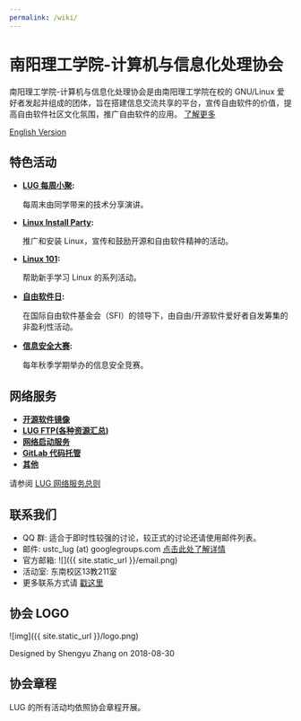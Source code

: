 ```yaml
---
permalink: /wiki/
---
```


# 南阳理工学院-计算机与信息化处理协会

南阳理工学院-计算机与信息化处理协会是由南阳理工学院在校的 GNU/Linux 爱好者发起并组成的团体，旨在搭建信息交流共享的平台，宣传自由软件的价值，提高自由软件社区文化氛围，推广自由软件的应用。
[了解更多](intro.md)

[English Version](intro_english.md)

## 特色活动

- **[LUG 每周小聚](/wiki/lug/events/weeklyparty):**

  每周末由同学带来的技术分享演讲。

- **[Linux Install Party](/wiki/lug/events/lip):**

  推广和安装 Linux，宣传和鼓励开源和自由软件精神的活动。

- **[Linux 101](/wiki/lug/events/101):**

  帮助新手学习 Linux 的系列活动。

- **[自由软件日](/wiki/lug/events/sfd):**

  在国际自由软件基金会（SFI）的领导下，由自由/开源软件爱好者自发筹集的非盈利性活动。

- **[信息安全大赛](/wiki/lug/events/hackergame):**

  每年秋季学期举办的信息安全竞赛。

## 网络服务

- **[开源软件镜像](/wiki/lug/services/mirrors)**
- **[LUG FTP(各种资源汇总)](/wiki/lug/services/ftp)**
- **[网络启动服务](/wiki/lug/services/pxe)**
- **[GitLab 代码托管](/wiki/lug/services/gitlab)**
- **[其他](/wiki/lug/services)**

请参阅 [LUG 网络服务总则](/wiki/lug/services/rules)

## 联系我们

- QQ 群: 适合于即时性较强的讨论，较正式的讨论还请使用邮件列表。
- 邮件: ustc_lug (at) googlegroups.com [点击此处了解详情](/wiki/lug/mailinglist)
- 官方邮箱: ![]({{ site.static_url }}/email.png)
- 活动室: 东南校区13教211室
- 更多联系方式请 [戳这里](/wiki/lug/contact)

## 协会 LOGO

![img]({{ site.static_url }}/logo.png)

Designed by Shengyu Zhang on 2018-08-30

## 协会章程

LUG 的所有活动均依照协会章程开展。
